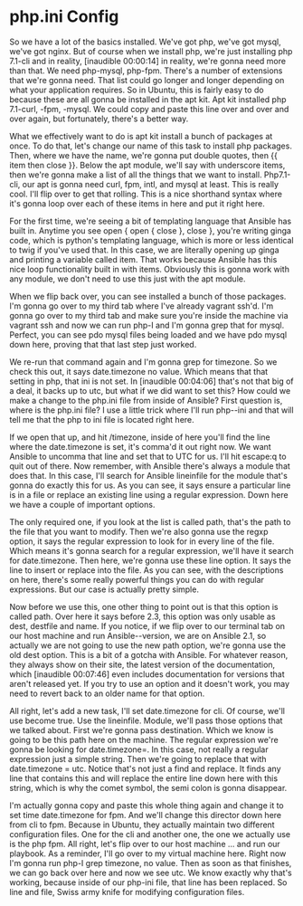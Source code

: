 # php.ini Config

So we have a lot of the basics installed. We've got php, we've got mysql, we've got nginx. But of course when we install php, we're just installing php 7.1-cli and in reality, [inaudible 00:00:14] in reality, we're gonna need more than that. We need php-mysql, php-fpm. There's a number of extensions that we're gonna need. That list could go longer and longer depending on what your application requires. So in Ubuntu, this is fairly easy to do because these are all gonna be installed in the apt kit. Apt kit installed php 7.1-curl, -fpm, -mysql. We could copy and paste this line over and over and over again, but fortunately, there's a better way.

What we effectively want to do is apt kit install a bunch of packages at once. To do that, let's change our name of this task to install php packages. Then, where we have the name, we're gonna put double quotes, then {{ item then close }}. Below the apt module, we'll say with underscore items, then we're gonna make a list of all the things that we want to install. Php7.1-cli, our apt is gonna need curl, fpm, intl, and mysql at least. This is really cool. I'll flip over to get that rolling. This is a nice shorthand syntax where it's gonna loop over each of these items in here and put it right here.

For the first time, we're seeing a bit of templating language that Ansible has built in. Anytime you see open { open { close }, close }, you're writing ginga code, which is python's templating language, which is more or less identical to twig if you've used that. In this case, we are literally opening up ginga and printing a variable called item. That works because Ansible has this nice loop functionality built in with items. Obviously this is gonna work with any module, we don't need to use this just with the apt module.

When we flip back over, you can see installed a bunch of those packages. I'm gonna go over to my third tab where I've already vagrant ssh'd. I'm gonna go over to my third tab and make sure you're inside the machine via vagrant ssh and now we can run php-I and I'm gonna grep that for mysql. Perfect, you can see pdo mysql files being loaded and we have pdo mysql down here, proving that that last step just worked.

We re-run that command again and I'm gonna grep for timezone. So we check this out, it says date.timezone no value. Which means that that setting in php, that ini is not set. In [inaudible 00:04:06] that's not that big of a deal, it backs up to utc, but what if we did want to set this? How could we make a change to the php.ini file from inside of Ansible? First question is, where is the php.ini file? I use a little trick where I'll run php--ini and that will tell me that the php to ini file is located right here.

If we open that up, and hit /timezone, inside of here you'll find the line where the date.timezone is set, it's comma'd it out right now. We want Ansible to uncomma that line and set that to UTC for us. I'll hit escape:q to quit out of there. Now remember, with Ansible there's always a module that does that. In this case, I'll search for Ansible lineinfile for the module that's gonna do exactly this for us. As you can see, it says ensure a particular line is in a file or replace an existing line using a regular expression. Down here we have a couple of important options.

The only required one, if you look at the list is called path, that's the path to the file that you want to modify. Then we're also gonna use the regxp option, it says the regular expression to look for in every line of the file. Which means it's gonna search for a regular expression, we'll have it search for date.timezone. Then here, we're gonna use these line option. It says the line to insert or replace into the file. As you can see, with the descriptions on here, there's some really powerful things you can do with regular expressions. But our case is actually pretty simple.

Now before we use this, one other thing to point out is that this option is called path. Over here it says before 2.3, this option was only usable as dest, destfile and name. If you notice, if we flip over to our terminal tab on our host machine and run Ansible--version, we are on Ansible 2.1, so actually we are not going to use the new path option, we're gonna use the old dest option. This is a bit of a gotcha with Ansible. For whatever reason, they always show on their site, the latest version of the documentation, which [inaudible 00:07:46] even includes documentation for versions that aren't released yet. If you try to use an option and it doesn't work, you may need to revert back to an older name for that option.

All right, let's add a new task, I'll set date.timezone for cli. Of course, we'll use become true. Use the lineinfile. Module, we'll pass those options that we talked about. First we're gonna pass destination. Which we know is going to be this path here on the machine. The regular expression we're gonna be looking for date.timezone=. In this case, not really a regular expression just a simple string. Then we're going to replace that with date.timezone = utc. Notice that's not just a find and replace. It finds any line that contains this and will replace the entire line down here with this string, which is why the comet symbol, the semi colon is gonna disappear.

I'm actually gonna copy and paste this whole thing again and change it to set time date.timezone for fpm. And we'll change this director down here from cli to fpm. Because in Ubuntu, they actually maintain two different configuration files. One for the cli and another one, the one we actually use is the php fpm. All right, let's flip over to our host machine ... and run our playbook. As a reminder, I'll go over to my virtual machine here. Right now I'm gonna run php-I grep timezone, no value. Then as soon as that finishes, we can go back over here and now we see utc. We know exactly why that's working, because inside of our php-ini file, that line has been replaced. So line and file, Swiss army knife for modifying configuration files.



